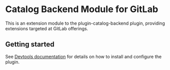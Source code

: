 # Catalog Backend Module for GitLab

This is an extension module to the plugin-catalog-backend plugin, providing extensions targeted at GitLab offerings.

## Getting started

See [Devtools documentation](https://devtools.khulnasoft.com/docs/integrations/gitlab/discovery) for details on how to install
and configure the plugin.
